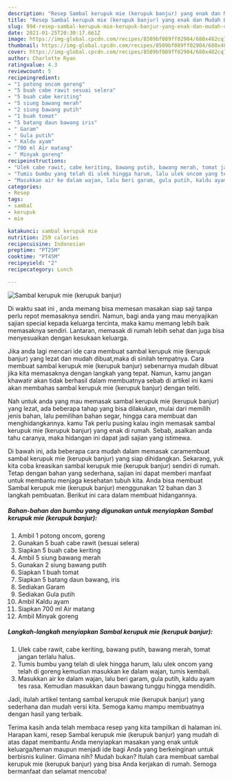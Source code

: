 ```yaml
---
description: "Resep Sambal kerupuk mie (kerupuk banjur) yang enak dan Mudah Dibuat"
title: "Resep Sambal kerupuk mie (kerupuk banjur) yang enak dan Mudah Dibuat"
slug: 994-resep-sambal-kerupuk-mie-kerupuk-banjur-yang-enak-dan-mudah-dibuat
date: 2021-01-25T20:30:17.661Z
image: https://img-global.cpcdn.com/recipes/8509bf089ff02904/680x482cq70/sambal-kerupuk-mie-kerupuk-banjur-foto-resep-utama.jpg
thumbnail: https://img-global.cpcdn.com/recipes/8509bf089ff02904/680x482cq70/sambal-kerupuk-mie-kerupuk-banjur-foto-resep-utama.jpg
cover: https://img-global.cpcdn.com/recipes/8509bf089ff02904/680x482cq70/sambal-kerupuk-mie-kerupuk-banjur-foto-resep-utama.jpg
author: Charlotte Ryan
ratingvalue: 4.3
reviewcount: 5
recipeingredient:
- "1 potong oncom goreng"
- "5 buah cabe rawit sesuai selera"
- "5 buah cabe keriting"
- "5 siung bawang merah"
- "2 siung bawang putih"
- "1 buah tomat"
- "5 batang daun bawang iris"
- " Garam"
- " Gula putih"
- " Kaldu ayam"
- "700 ml Air matang"
- " Minyak goreng"
recipeinstructions:
- "Ulek cabe rawit, cabe keriting, bawang putih, bawang merah, tomat jangan terlalu halus."
- "Tumis bumbu yang telah di ulek hingga harum, lalu ulek oncom yang telah di goreng kemudian masukkan ke dalam wajan, tumis kembali."
- "Masukkan air ke dalam wajan, lalu beri garam, gula putih, kaldu ayam tes rasa. Kemudian masukkan daun bawang tunggu hingga mendidih."
categories:
- Resep
tags:
- sambal
- kerupuk
- mie

katakunci: sambal kerupuk mie 
nutrition: 259 calories
recipecuisine: Indonesian
preptime: "PT25M"
cooktime: "PT45M"
recipeyield: "2"
recipecategory: Lunch

---
```



![Sambal kerupuk mie (kerupuk banjur)](https://img-global.cpcdn.com/recipes/8509bf089ff02904/680x482cq70/sambal-kerupuk-mie-kerupuk-banjur-foto-resep-utama.jpg)

Di waktu  saat ini , anda memang bisa memesan masakan siap saji tanpa perlu repot memasaknya sendiri. Namun, bagi anda yang mau menyajikan sajian special kepada keluarga tercinta, maka kamu memang lebih baik memasaknya sendiri. Lantaran, memasak di rumah lebih sehat dan juga bisa menyesuaikan dengan kesukaan keluarga.

Jika anda lagi mencari ide cara membuat sambal kerupuk mie (kerupuk banjur) yang lezat dan mudah dibuat,maka di sinilah tempatnya. Cara membuat sambal kerupuk mie (kerupuk banjur)  sebenarnya mudah dibuat jika kita memasaknya dengan langkah yang tepat. Namun, kamu jangan khawatir akan tidak berhasil dalam membuatnya 
sebab di artikel ini kami akan membahas sambal kerupuk mie (kerupuk banjur) dengan teliti.  



Nah untuk anda yang mau memasak sambal kerupuk mie (kerupuk banjur) yang lezat, ada beberapa tahap yang bisa dilakukan, mulai dari memilih jenis bahan, lalu pemilihan bahan segar, hingga cara membuat dan menghidangkannya. kamu Tak perlu pusing kalau ingin memasak sambal kerupuk mie (kerupuk banjur) yang enak di rumah. Sebab, asalkan anda  tahu caranya, maka hidangan ini dapat jadi sajian yang istimewa.

Di bawah ini, ada beberapa cara mudah dalam memasak caramembuat sambal kerupuk mie (kerupuk banjur) yang siap dihidangkan. Sekarang, yuk kita coba kreasikan sambal kerupuk mie (kerupuk banjur) sendiri di rumah. Tetap dengan bahan yang sederhana, sajian ini dapat memberi manfaat untuk membantu menjaga kesehatan tubuh kita. Anda bisa membuat Sambal kerupuk mie (kerupuk banjur) menggunakan 12 bahan dan 3 langkah pembuatan. Berikut ini cara dalam membuat hidangannya.

<!--inarticleads1-->

##### Bahan-bahan dan bumbu yang digunakan untuk menyiapkan Sambal kerupuk mie (kerupuk banjur):

1. Ambil 1 potong oncom, goreng
1. Gunakan 5 buah cabe rawit (sesuai selera)
1. Siapkan 5 buah cabe keriting
1. Ambil 5 siung bawang merah
1. Gunakan 2 siung bawang putih
1. Siapkan 1 buah tomat
1. Siapkan 5 batang daun bawang, iris
1. Sediakan  Garam
1. Sediakan  Gula putih
1. Ambil  Kaldu ayam
1. Siapkan 700 ml Air matang
1. Ambil  Minyak goreng




<!--inarticleads2-->

##### Langkah-langkah menyiapkan Sambal kerupuk mie (kerupuk banjur):

1. Ulek cabe rawit, cabe keriting, bawang putih, bawang merah, tomat jangan terlalu halus.
1. Tumis bumbu yang telah di ulek hingga harum, lalu ulek oncom yang telah di goreng kemudian masukkan ke dalam wajan, tumis kembali.
1. Masukkan air ke dalam wajan, lalu beri garam, gula putih, kaldu ayam tes rasa. Kemudian masukkan daun bawang tunggu hingga mendidih.




Jadi, itulah artikel tentang  sambal kerupuk mie (kerupuk banjur)  yang sederhana dan mudah versi kita. Semoga kamu mampu membuatnya dengan hasil yang terbaik. 

Terima kasih anda telah membaca resep yang kita tampilkan di halaman ini. Harapan kami, resep  Sambal kerupuk mie (kerupuk banjur) yang mudah di atas dapat membantu Anda menyiapkan masakan yang enak untuk keluarga/teman maupun menjadi ide bagi Anda yang berkeinginan untuk berbisnis kuliner. Gimana nih? Mudah bukan? Itulah cara membuat sambal kerupuk mie (kerupuk banjur) yang bisa Anda kerjakan di rumah. Semoga bermanfaat dan selamat mencoba!

